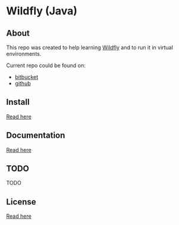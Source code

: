 # Wildfly (Java) #

## About ##

This repo was created to help learning [Wildfly](http://wildfly.org/) and to run it in virtual environments.

Current repo could be found on:

* [bitbucket](https://bitbucket.org/marbug/java-wildfly)
* [github](https://github.com/marbug/java-wildfly)

## Install ##

[Read here](install/README.md)

## Documentation ##

[Read here](documentation/README.md)

## TODO ##

TODO

## License ##

[Read here](LICENSE)
